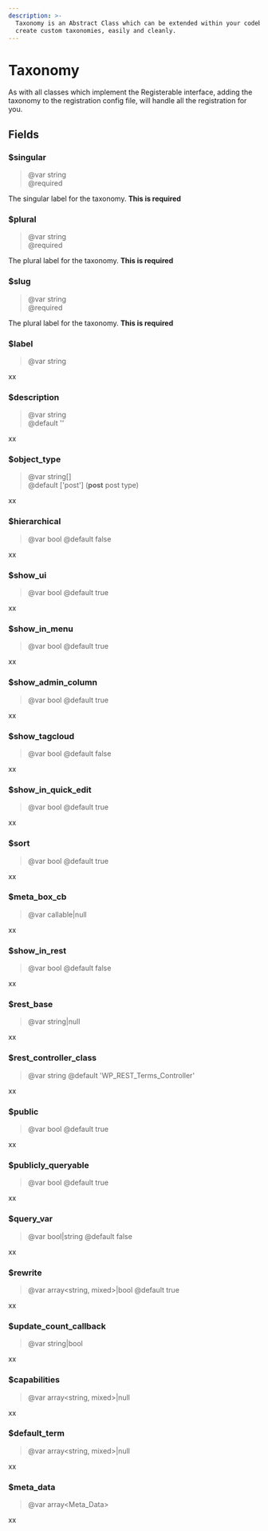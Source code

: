 ```yaml
---
description: >-
  Taxonomy is an Abstract Class which can be extended within your codebase, to
  create custom taxonomies, easily and cleanly.
---
```


# Taxonomy

As with all classes which implement the Registerable interface, adding the taxonomy to the registration config file, will handle all the registration for you.

## Fields

### $singular
> @var string  
> @required

The singular label for the taxonomy. **This is required**

### $plural
> @var string  
> @required

The plural label for the taxonomy. **This is required**

### $slug
> @var string  
> @required

The plural label for the taxonomy. **This is required**

### $label
> @var string  

xx

### $description
> @var string  
> @default ''

xx

### $object_type
> @var string[]  
> @default ['post'] (**post** post type)  

xx

### $hierarchical
> @var bool
> @default false

xx

### $show_ui
> @var bool
> @default true

xx

### $show_in_menu
> @var bool
> @default true

xx

### $show_admin_column
> @var bool
> @default true

xx

### $show_tagcloud
> @var bool
> @default false

xx

### $show_in_quick_edit
> @var bool
> @default true

xx

### $sort
> @var bool
> @default true

xx

### $meta_box_cb
> @var callable|null

xx

### $show_in_rest
> @var bool
> @default false

xx

### $rest_base
> @var string|null

xx


### $rest_controller_class
> @var string
> @default 'WP_REST_Terms_Controller'

xx

### $public
> @var bool
> @default true

xx

### $publicly_queryable
> @var bool
> @default true

xx

### $query_var
> @var bool|string
> @default false

xx

### $rewrite
> @var array<string, mixed>|bool
> @default true

xx

### $update_count_callback
> @var string|bool

xx

### $capabilities
> @var array<string, mixed>|null

xx

### $default_term
> @var array<string, mixed>|null

xx

### $meta_data
> @var array<Meta_Data>

xx